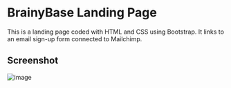 # BrainyBase Landing Page

This is a landing page coded with HTML and CSS using Bootstrap. It links to an email sign-up form connected to Mailchimp.

## Screenshot

![image](https://github.com/tinamorlock/BrainyBaseLanding/assets/117326004/dc558336-b0cd-4e45-a776-fb35b8a2d978)

